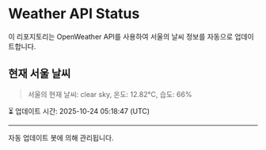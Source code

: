 
# Weather API Status

이 리포지토리는 OpenWeather API를 사용하여 서울의 날씨 정보를 자동으로 업데이트합니다.

## 현재 서울 날씨
> 서울의 현재 날씨: clear sky, 온도: 12.82°C, 습도: 66%

⏳ 업데이트 시간: 2025-10-24 05:18:47 (UTC)

---
자동 업데이트 봇에 의해 관리됩니다.
